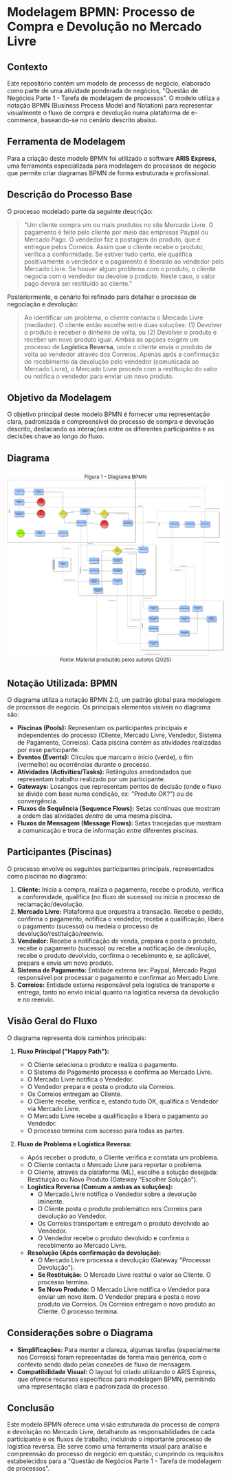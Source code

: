 # Modelagem BPMN: Processo de Compra e Devolução no Mercado Livre

## Contexto

Este repositório contém um modelo de processo de negócio, elaborado como parte de uma atividade ponderada de negócios, "Questão de Negócios Parte 1 - Tarefa de modelagem de processos". O modelo utiliza a notação BPMN (Business Process Model and Notation) para representar visualmente o fluxo de compra e devolução numa plataforma de e-commerce, baseando-se no cenário descrito abaixo.

## Ferramenta de Modelagem

Para a criação deste modelo BPMN foi utilizado o software **ARIS Express**, uma ferramenta especializada para modelagem de processos de negócio que permite criar diagramas BPMN de forma estruturada e profissional.

## Descrição do Processo Base

O processo modelado parte da seguinte descrição:

> "Um cliente compra um ou mais produtos no site Mercado Livre. O pagamento é feito pelo cliente por meio das empresas Paypal ou Mercado Pago. O vendedor faz a postagem do produto, que é entregue pelos Correios. Assim que o cliente recebe o produto, verifica a conformidade. Se estiver tudo certo, ele qualifica positivamente o vendedor e o pagamento é liberado ao vendedor pelo Mercado Livre. Se houver algum problema com o produto, o cliente negocia com o vendedor ou devolve o produto. Neste caso, o valor pago deverá ser restituído ao cliente."

Posteriormente, o cenário foi refinado para detalhar o processo de negociação e devolução:

> Ao identificar um problema, o cliente contacta o Mercado Livre (mediador). O cliente então escolhe entre duas soluções: (1) Devolver o produto e receber o dinheiro de volta, ou (2) Devolver o produto e receber um novo produto igual. Ambas as opções exigem um processo de **Logística Reversa**, onde o cliente envia o produto de volta ao vendedor através dos Correios. Apenas após a confirmação do recebimento da devolução pelo vendedor (comunicada ao Mercado Livre), o Mercado Livre procede com a restituição do valor ou notifica o vendedor para enviar um novo produto.

## Objetivo da Modelagem

O objetivo principal deste modelo BPMN é fornecer uma representação clara, padronizada e compreensível do processo de compra e devolução descrito, destacando as interações entre os diferentes participantes e as decisões chave ao longo do fluxo.

## Diagrama

<div align="center">
<sub>Figura 1 - Diagrama BPMN</sub><br>
<img src="img/diagramaML.jpg"><br>
<sup>Fonte: Material produzido pelos autores (2025) </sup>
</div>

## Notação Utilizada: BPMN

O diagrama utiliza a notação BPMN 2.0, um padrão global para modelagem de processos de negócio. Os principais elementos visíveis no diagrama são:

*   **Piscinas (Pools):** Representam os participantes principais e independentes do processo (Cliente, Mercado Livre, Vendedor, Sistema de Pagamento, Correios). Cada piscina contém as atividades realizadas por esse participante.
*   **Eventos (Events):** Círculos que marcam o início (verde), o fim (vermelho) ou ocorrências durante o processo.
*   **Atividades (Activities/Tasks):** Retângulos arredondados que representam trabalho realizado por um participante.
*   **Gateways:** Losangos que representam pontos de decisão (onde o fluxo se divide com base numa condição, ex: "Produto OK?") ou de convergência.
*   **Fluxos de Sequência (Sequence Flows):** Setas contínuas que mostram a ordem das atividades *dentro* de uma mesma piscina.
*   **Fluxos de Mensagem (Message Flows):** Setas tracejadas que mostram a comunicação e troca de informação *entre* diferentes piscinas.

## Participantes (Piscinas)

O processo envolve os seguintes participantes principais, representados como piscinas no diagrama:

1.  **Cliente:** Inicia a compra, realiza o pagamento, recebe o produto, verifica a conformidade, qualifica (no fluxo de sucesso) ou inicia o processo de reclamação/devolução.
2.  **Mercado Livre:** Plataforma que orquestra a transação. Recebe o pedido, confirma o pagamento, notifica o vendedor, recebe a qualificação, libera o pagamento (sucesso) ou medeia o processo de devolução/restituição/reenvio.
3.  **Vendedor:** Recebe a notificação de venda, prepara e posta o produto, recebe o pagamento (sucesso) ou recebe a notificação de devolução, recebe o produto devolvido, confirma o recebimento e, se aplicável, prepara e envia um novo produto.
4.  **Sistema de Pagamento:** Entidade externa (ex: Paypal, Mercado Pago) responsável por processar o pagamento e confirmar ao Mercado Livre.
5.  **Correios:** Entidade externa responsável pela logística de transporte e entrega, tanto no envio inicial quanto na logística reversa da devolução e no reenvio.

## Visão Geral do Fluxo

O diagrama representa dois caminhos principais:

1.  **Fluxo Principal ("Happy Path"):**
    *   O Cliente seleciona o produto e realiza o pagamento.
    *   O Sistema de Pagamento processa e confirma ao Mercado Livre.
    *   O Mercado Livre notifica o Vendedor.
    *   O Vendedor prepara e posta o produto via Correios.
    *   Os Correios entregam ao Cliente.
    *   O Cliente recebe, verifica e, estando tudo OK, qualifica o Vendedor via Mercado Livre.
    *   O Mercado Livre recebe a qualificação e libera o pagamento ao Vendedor.
    *   O processo termina com sucesso para todas as partes.

2.  **Fluxo de Problema e Logística Reversa:**
    *   Após receber o produto, o Cliente verifica e constata um problema.
    *   O Cliente contacta o Mercado Livre para reportar o problema.
    *   O Cliente, através da plataforma (ML), escolhe a solução desejada: Restituição ou Novo Produto (Gateway "Escolher Solução").
    *   **Logística Reversa (Comum a ambas as soluções):**
        *   O Mercado Livre notifica o Vendedor sobre a devolução iminente.
        *   O Cliente posta o produto problemático nos Correios para devolução ao Vendedor.
        *   Os Correios transportam e entregam o produto devolvido ao Vendedor.
        *   O Vendedor recebe o produto devolvido e confirma o recebimento ao Mercado Livre.
    *   **Resolução (Após confirmação da devolução):**
        *   O Mercado Livre processa a devolução (Gateway "Processar Devolução").
        *   **Se Restituição:** O Mercado Livre restitui o valor ao Cliente. O processo termina.
        *   **Se Novo Produto:** O Mercado Livre notifica o Vendedor para enviar um novo item. O Vendedor prepara e posta o novo produto via Correios. Os Correios entregam o novo produto ao Cliente. O processo termina.

## Considerações sobre o Diagrama

*   **Simplificações:** Para manter a clareza, algumas tarefas (especialmente nos Correios) foram representadas de forma mais genérica, com o contexto sendo dado pelas conexões de fluxo de mensagem.
*   **Compatibilidade Visual:** O layout foi criado utilizando o ARIS Express, que oferece recursos específicos para modelagem BPMN, permitindo uma representação clara e padronizada do processo.

## Conclusão

Este modelo BPMN oferece uma visão estruturada do processo de compra e devolução no Mercado Livre, detalhando as responsabilidades de cada participante e os fluxos de trabalho, incluindo o importante processo de logística reversa. Ele serve como uma ferramenta visual para análise e compreensão do processo de negócio em questão, cumprindo os requisitos estabelecidos para a "Questão de Negócios Parte 1 - Tarefa de modelagem de processos".